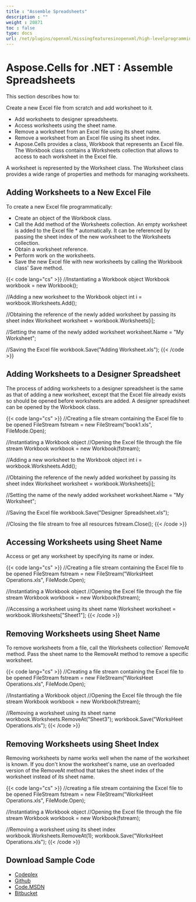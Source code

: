 ```yaml
---
title : "Assemble Spreadsheets" 
description : "" 
weight : 20871 
toc : false
type: docs
url: /net/plugins/openxml/missingfeaturesinopenxml/high-levelprogramming/assemble+spreadsheets/
---
```


# Aspose.Cells for .NET : Assemble Spreadsheets


This section describes how to:

Create a new Excel file from scratch and add worksheet to it.

*   Add worksheets to designer spreadsheets.
*   Access worksheets using the sheet name.
*   Remove a worksheet from an Excel file using its sheet name.
*   Remove a worksheet from an Excel file using its sheet index.
*   Aspose.Cells provides a class, Workbook that represents an Excel file. The Workbook class contains a Worksheets collection that allows to access to each worksheet in the Excel file.

A worksheet is represented by the Worksheet class. The Worksheet class provides a wide range of properties and methods for managing worksheets.

## Adding Worksheets to a New Excel File

To create a new Excel file programmatically:

*   Create an object of the Workbook class.
*   Call the Add method of the Worksheets collection. An empty worksheet is added to the Excel file \* automatically. It can be referenced by passing the sheet index of the new worksheet to the Worksheets collection.
*   Obtain a worksheet reference.
*   Perform work on the worksheets.
*   Save the new Excel file with new worksheets by calling the Workbook class' Save method.

{{< code lang="cs" >}}
//Instantiating a Workbook object
Workbook workbook = new Workbook();

//Adding a new worksheet to the Workbook object
int i = workbook.Worksheets.Add();

//Obtaining the reference of the newly added worksheet by passing its sheet index
Worksheet worksheet = workbook.Worksheets[i];

//Setting the name of the newly added worksheet
worksheet.Name = "My Worksheet";

//Saving the Excel file
workbook.Save("Adding Worksheet.xls");
{{< /code >}}

## Adding Worksheets to a Designer Spreadsheet

The process of adding worksheets to a designer spreadsheet is the same as that of adding a new worksheet, except that the Excel file already exists so should be opened before worksheets are added. A designer spreadsheet can be opened by the Workbook class.

{{< code lang="cs" >}}
//Creating a file stream containing the Excel file to be opened
FileStream fstream = new FileStream("book1.xls", FileMode.Open);

//Instantiating a Workbook object
//Opening the Excel file through the file stream
Workbook workbook = new Workbook(fstream);

//Adding a new worksheet to the Workbook object
int i = workbook.Worksheets.Add();

//Obtaining the reference of the newly added worksheet by passing its sheet index
Worksheet worksheet = workbook.Worksheets[i];

//Setting the name of the newly added worksheet
worksheet.Name = "My Worksheet";

//Saving the Excel file
workbook.Save("Designer Spreadsheet.xls");

//Closing the file stream to free all resources
fstream.Close();
{{< /code >}}

## Accessing Worksheets using Sheet Name

Access or get any worksheet by specifying its name or index.

{{< code lang="cs" >}}
//Creating a file stream containing the Excel file to be opened
FileStream fstream = new FileStream("WorksHeet Operations.xls", FileMode.Open);

//Instantiating a Workbook object
//Opening the Excel file through the file stream
Workbook workbook = new Workbook(fstream);

//Accessing a worksheet using its sheet name
Worksheet worksheet = workbook.Worksheets["Sheet1"];
{{< /code >}}

## Removing Worksheets using Sheet Name

To remove worksheets from a file, call the Worksheets collection' RemoveAt method. Pass the sheet name to the RemoveAt method to remove a specific worksheet.

{{< code lang="cs" >}}
//Creating a file stream containing the Excel file to be opened
FileStream fstream = new FileStream("WorksHeet Operations.xls", FileMode.Open);

//Instantiating a Workbook object
//Opening the Excel file through the file stream
Workbook workbook = new Workbook(fstream);

//Removing a worksheet using its sheet name
workbook.Worksheets.RemoveAt("Sheet3");
workbook.Save("WorksHeet Operations.xls");
{{< /code >}}

## Removing Worksheets using Sheet Index

Removing worksheets by name works well when the name of the worksheet is known. If you don't know the worksheet's name, use an overloaded version of the RemoveAt method that takes the sheet index of the worksheet instead of its sheet name.

{{< code lang="cs" >}}
//creating a file stream containing the Excel file to be opened
FileStream fstream = new FileStream("WorksHeet Operations.xls", FileMode.Open);

//Instantiating a Workbook object
//Opening the Excel file through the file stream
Workbook workbook = new Workbook(fstream);

//Removing a worksheet using its sheet index
workbook.Worksheets.RemoveAt(1);
workbook.Save("WorksHeet Operations.xls");
{{< /code >}}

## Download Sample Code

*   [Codeplex](https://asposecellsopenxml.codeplex.com/releases/view/619160)
*   [Github](https://github.com/aspose-cells/Aspose.Cells-for-.NET/releases/tag/MissingFeaturesOpenXMLExcelv1.1)
*   [Code.MSDN](https://code.msdn.microsoft.com/AsposeCells-Features-8fba7c3c)
*   [Bitbucket](https://bitbucket.org/asposemarketplace/aspose-for-openxml/downloads/Assemble%20Worksheet%20%28Aspose.Cells%29.zip)

